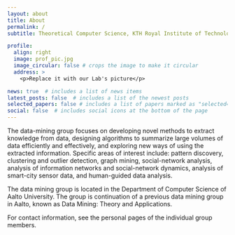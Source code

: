 ```yaml
---
layout: about
title: About
permalink: /
subtitle: Theoretical Computer Science, KTH Royal Institute of Technology

profile:
  align: right
  image: prof_pic.jpg
  image_circular: false # crops the image to make it circular
  address: >
    <p>Replace it with our Lab's picture</p>

news: true  # includes a list of news items
latest_posts: false  # includes a list of the newest posts
selected_papers: false # includes a list of papers marked as "selected={true}"
social: false  # includes social icons at the bottom of the page
---
```


The data-mining group focuses on developing novel methods to extract knowledge from data, designing algorithms to summarize large volumes of data efficiently and effectively, and exploring new ways of using the extracted information. Specific areas of interest include: pattern discovery, clustering and outlier detection, graph mining, social-network analysis, analysis of information networks and social-network dynamics, analysis of smart-city sensor data, and human-guided data analysis.

The data mining group is located in the Department of Computer Science of Aalto University. The group is continuation of a previous data mining group in Aalto, known as Data Mining: Theory and Applications.

For contact information, see the personal pages of the individual group members.
